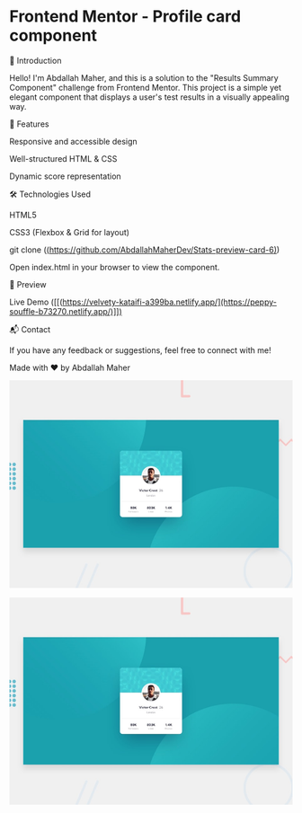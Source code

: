 # Frontend Mentor - Profile card component

🌟 Introduction

Hello! I'm Abdallah Maher, and this is a solution to the "Results Summary Component" challenge from Frontend Mentor. This project is a simple yet elegant component that displays a user's test results in a visually appealing way.

🚀 Features

Responsive and accessible design

Well-structured HTML & CSS

Dynamic score representation

🛠 Technologies Used

HTML5

CSS3 (Flexbox & Grid for layout)

git clone ([(https://github.com/AbdallahMaherDev/Stats-preview-card-6)](https://github.com/AbdallahMaherDev/Profile-card-8))

Open index.html in your browser to view the component.

🎨 Preview

Live Demo ([[(https://velvety-kataifi-a399ba.netlify.app/](https://peppy-souffle-b73270.netlify.app/)]])

📬 Contact

If you have any feedback or suggestions, feel free to connect with me!

Made with ❤️ by Abdallah Maher

![Design preview for the Stats preview card component coding challenge](./design/desktop-preview.jpg)

![Design preview for the Profile card component coding challenge](./design/desktop-preview.jpg)
